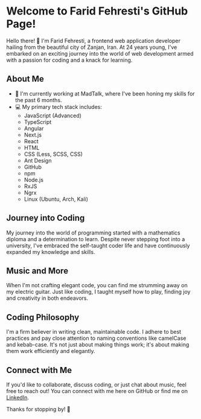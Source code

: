 # Welcome to Farid Fehresti's GitHub Page!

Hello there! 👋 I'm Farid Fehresti, a frontend web application developer hailing from the beautiful city of Zanjan, Iran. At 24 years young, I've embarked on an exciting journey into the world of web development armed with a passion for coding and a knack for learning.

## About Me

- 🔭 I'm currently working at MadTalk, where I've been honing my skills for the past 6 months.
- 💻 My primary tech stack includes:
  - JavaScript (Advanced)
  - TypeScript
  - Angular
  - Next.js
  - React
  - HTML
  - CSS (Less, SCSS, CSS)
  - Ant Design
  - GitHub
  - npm
  - Node.js
  - RxJS
  - Ngrx
  - Linux (Ubuntu, Arch, Kali)

## Journey into Coding

My journey into the world of programming started with a mathematics diploma and a determination to learn. Despite never stepping foot into a university, I've embraced the self-taught coder life and have continuously expanded my knowledge and skills.

## Music and More

When I'm not crafting elegant code, you can find me strumming away on my electric guitar. Just like coding, I taught myself how to play, finding joy and creativity in both endeavors.

## Coding Philosophy

I'm a firm believer in writing clean, maintainable code. I adhere to best practices and pay close attention to naming conventions like camelCase and kebab-case. It's not just about making things work; it's about making them work efficiently and elegantly.

## Connect with Me

If you'd like to collaborate, discuss coding, or just chat about music, feel free to reach out! You can connect with me here on GitHub or find me on [LinkedIn](https://www.linkedin.com/in/farid-fehresti-8097a1301/).

Thanks for stopping by! 🚀
